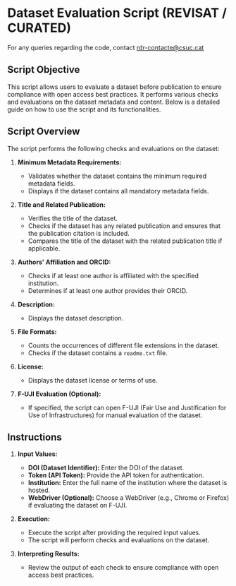 # Dataset Evaluation Script (REVISAT / CURATED)
For any queries regarding the code, contact rdr-contacte@csuc.cat

## Script Objective
This script allows users to evaluate a dataset before publication to ensure compliance with open access best practices. It performs various checks and evaluations on the dataset metadata and content. Below is a detailed guide on how to use the script and its functionalities.

## Script Overview

The script performs the following checks and evaluations on the dataset:

1. **Minimum Metadata Requirements:**
    - Validates whether the dataset contains the minimum required metadata fields.
    - Displays if the dataset contains all mandatory metadata fields.

2. **Title and Related Publication:**
    - Verifies the title of the dataset.
    - Checks if the dataset has any related publication and ensures that the publication citation is included.
    - Compares the title of the dataset with the related publication title if applicable.

3. **Authors' Affiliation and ORCID:**
    - Checks if at least one author is affiliated with the specified institution.
    - Determines if at least one author provides their ORCID.

4. **Description:**
    - Displays the dataset description.

5. **File Formats:**
    - Counts the occurrences of different file extensions in the dataset.
    - Checks if the dataset contains a `readme.txt` file.

6. **License:**
    - Displays the dataset license or terms of use.

7. **F-UJI Evaluation (Optional):**
    - If specified, the script can open F-UJI (Fair Use and Justification for Use of Infrastructures) for manual evaluation of the dataset.

## Instructions

1. **Input Values:**
    - **DOI (Dataset Identifier):** Enter the DOI of the dataset.
    - **Token (API Token):** Provide the API token for authentication.
    - **Institution:** Enter the full name of the institution where the dataset is hosted.
    - **WebDriver (Optional):** Choose a WebDriver (e.g., Chrome or Firefox) if evaluating the dataset on F-UJI.

2. **Execution:**
    - Execute the script after providing the required input values.
    - The script will perform checks and evaluations on the dataset.

3. **Interpreting Results:**
    - Review the output of each check to ensure compliance with open access best practices.

